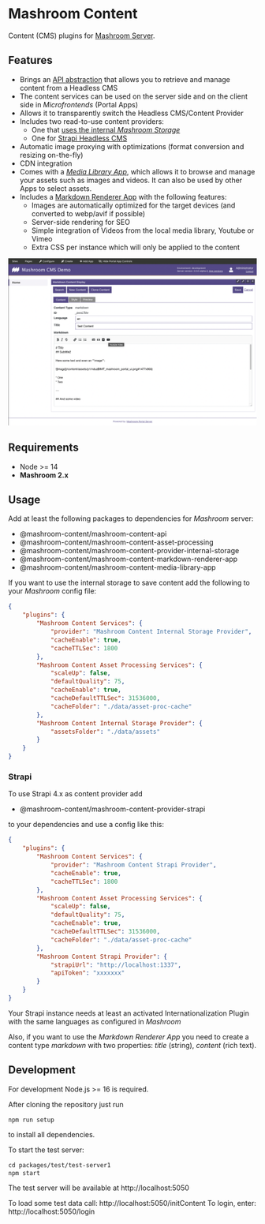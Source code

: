 # Mashroom Content

Content (CMS) plugins for [Mashroom Server](https://www.mashroom-server.com).

## Features

 * Brings an [API abstraction](packages/mashroom-content-api/README.md) that allows you to retrieve and manage content from a Headless CMS
 * The content services can be used on the server side and on the client side in *Microfrontends* (Portal Apps)
 * Allows it to transparently switch the Headless CMS/Content Provider
 * Includes two read-to-use content providers:
     * One that [uses the internal _Mashroom Storage_](packages/mashroom-content-provider-internal-storage/README.md)
     * One for [Strapi Headless CMS](packages/mashroom-content-provider-strapi/README.md)
 * Automatic image proxying with optimizations (format conversion and resizing on-the-fly)
 * CDN integration
 * Comes with a [_Media Library App_](packages/mashroom-content-provider-strapi/README.md),
   which allows it to browse and manage your assets such as images and videos.
   It can also be used by other Apps to select assets.
 * Includes a [Markdown Renderer App](packages/mashroom-content-markdown-renderer-app/README.md) with the following features:
     * Images are automatically optimized for the target devices (and converted to webp/avif if possible)
     * Server-side rendering for SEO
     * Simple integration of Videos from the local media library, Youtube or Vimeo
     * Extra CSS per instance which will only be applied to the content



![Screenshot](screenshot1.png)

## Requirements

 * Node >= 14
 * **Mashroom 2.x**

## Usage

Add at least the following packages to dependencies for _Mashroom_ server:

 * @mashroom-content/mashroom-content-api
 * @mashroom-content/mashroom-content-asset-processing
 * @mashroom-content/mashroom-content-provider-internal-storage
 * @mashroom-content/mashroom-content-markdown-renderer-app
 * @mashroom-content/mashroom-content-media-library-app

If you want to use the internal storage to save content add the following to your _Mashroom_ config file:

```json
{
    "plugins": {
        "Mashroom Content Services": {
            "provider": "Mashroom Content Internal Storage Provider",
            "cacheEnable": true,
            "cacheTTLSec": 1800
        },
        "Mashroom Content Asset Processing Services": {
            "scaleUp": false,
            "defaultQuality": 75,
            "cacheEnable": true,
            "cacheDefaultTTLSec": 31536000,
            "cacheFolder": "./data/asset-proc-cache"
        },
        "Mashroom Content Internal Storage Provider": {
            "assetsFolder": "./data/assets"
        }
    }
}
```

### Strapi

To use Strapi 4.x as content provider add

 * @mashroom-content/mashroom-content-provider-strapi

to your dependencies and use a config like this:

```json
{
    "plugins": {
        "Mashroom Content Services": {
            "provider": "Mashroom Content Strapi Provider",
            "cacheEnable": true,
            "cacheTTLSec": 1800
        },
        "Mashroom Content Asset Processing Services": {
            "scaleUp": false,
            "defaultQuality": 75,
            "cacheEnable": true,
            "cacheDefaultTTLSec": 31536000,
            "cacheFolder": "./data/asset-proc-cache"
        },
        "Mashroom Content Strapi Provider": {
            "strapiUrl": "http://localhost:1337",
            "apiToken": "xxxxxxx"
        }
    }
}
```

Your Strapi instance needs at least an activated Internationalization Plugin with the same languages as configured in _Mashroom_

Also, if you want to use the _Markdown Renderer App_ you need to create a content type _markdown_ with two properties: _title_ (string), _content_ (rich text).

## Development

For development Node.js >= 16 is required.

After cloning the repository just run

    npm run setup

to install all dependencies.

To start the test server:

    cd packages/test/test-server1
    npm start

The test server will be available at http://localhost:5050

To load some test data call: http://localhost:5050/initContent
To login, enter: http://localhost:5050/login


